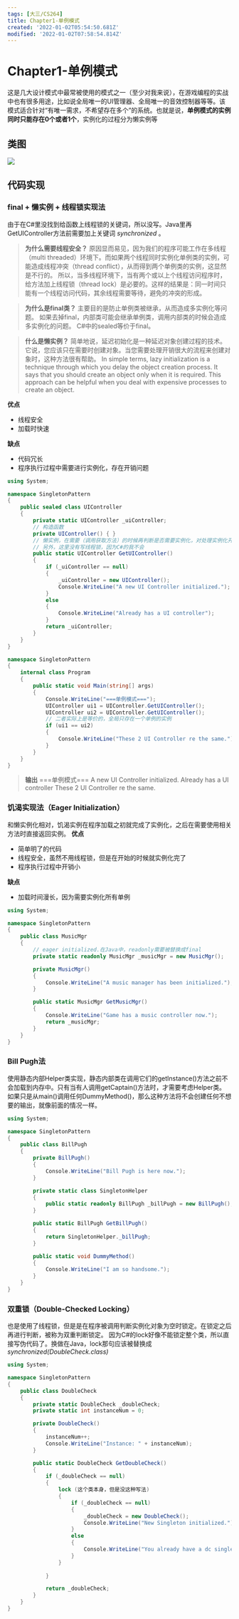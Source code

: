```yaml
---
tags: [大三/CS264]
title: Chapter1-单例模式
created: '2022-01-02T05:54:50.681Z'
modified: '2022-01-02T07:58:54.814Z'
---
```


# Chapter1-单例模式
这是几大设计模式中最常被使用的模式之一（至少对我来说），在游戏编程的实战中也有很多用途，比如说全局唯一的UI管理器、全局唯一的音效控制器等等。该模式适合针对“有唯一需求，不希望存在多个”的系统。也就是说，**单例模式的实例同时只能存在0个或者1个**，实例化的过程分为懒实例等

## 类图
<img src="https://raw.githubusercontent.com/Guiny-Time/PictureBed/main/homework1_1.png"/>

## 代码实现
### final + 懒实例 + 线程锁实现法
由于在C#里没找到给函数上线程锁的关键词，所以没写。Java里再GetUIController方法前需要加上关键词 *synchronized* 。
> **为什么需要线程安全？**
原因显而易见，因为我们的程序可能工作在多线程（multi threaded）环境下。而如果两个线程同时实例化单例类的实例，可能造成线程冲突（thread conflict），从而得到两个单例类的实例，这显然是不行的。
所以，当多线程环境下，当有两个或以上个线程访问程序时，给方法加上线程锁（thread lock）是必要的。这样的结果是：同一时间只能有一个线程访问代码，其余线程需要等待，避免的冲突的形成。

> **为什么是final类？**
主要目的是防止单例类被继承，从而造成多实例化等问题。
如果去掉final，内部类可能会继承单例类，调用内部类的时候会造成多实例化的问题。
C#中的sealed等价于final。

> **什么是懒实例？**
简单地说，延迟初始化是一种延迟对象创建过程的技术。它说，您应该只在需要时创建对象。当您需要处理开销很大的流程来创建对象时，这种方法很有帮助。
In simple terms, lazy initialization is a technique through which you delay the object creation process. It says that you should create an object only when it is required. This approach can be helpful when you deal with expensive processes to create an object.

**优点**
- 线程安全
- 加载时快速

**缺点**
- 代码冗长
- 程序执行过程中需要进行实例化，存在开销问题

```C#
using System;

namespace SingletonPattern
{
    public sealed class UIController
    {
        private static UIController _uiController;
        // 构造函数
        private UIController() { }
        // 懒实例，在需要（调用获取方法）的时候再判断是否需要实例化，对处理实例化开销比较大的环境下很有利
        // 另外，这里没有写线程锁，因为C#的我不会
        public static UIController GetUIController()
        {
            if (_uiController == null)
            {
                _uiController = new UIController();
                Console.WriteLine("A new UI Controller initialized.");
            }
            else
            {
                Console.WriteLine("Already has a UI controller");
            }
            return _uiController;
        }
    }
}
```
```C#
namespace SingletonPattern
{
    internal class Program
    {
        public static void Main(string[] args)
        {
            Console.WriteLine("===单例模式===");
            UIController ui1 = UIController.GetUIController();
            UIController ui2 = UIController.GetUIController();
            // 二者实际上是等价的，全局只存在一个单例的实例
            if (ui1 == ui2)
            {
                Console.WriteLine("These 2 UI Controller re the same.");
            }
        }
    }
}
```
> **输出**
===单例模式===
A new UI Controller initialized.
Already has a UI controller
These 2 UI Controller re the same.

### 饥渴实现法（Eager Initialization）
和懒实例化相对，饥渴实例在程序加载之初就完成了实例化，之后在需要使用相关方法时直接返回实例。
**优点**
- 简单明了的代码
- 线程安全，虽然不用线程锁，但是在开始的时候就实例化完了
- 程序执行过程中开销小

**缺点**
- 加载时间漫长，因为需要实例化所有单例
```C#
using System;

namespace SingletonPattern
{
    public class MusicMgr
    {
        // eager initialized.在Java中，readonly需要被替换成final
        private static readonly MusicMgr _musicMgr = new MusicMgr();

        private MusicMgr()
        {
            Console.WriteLine("A music manager has been initialized.");
        }

        public static MusicMgr GetMusicMgr()
        {
            Console.WriteLine("Game has a music controller now.");
            return _musicMgr;
        }
    }
}
```
### Bill Pugh法
使用静态内部Helper类实现，静态内部类在调用它们的getInstance()方法之前不会加载到内存中。只有当有人调用getCaptain()方法时，才需要考虑Helper类。
如果只是从main()调用任何DummyMethod()，那么这种方法将不会创建任何不想要的输出，就像前面的情况一样。
```C#
using System;

namespace SingletonPattern
{
    public class BillPugh
    {
        private BillPugh()
        {
            Console.WriteLine("Bill Pugh is here now.");
        }

        private static class SingletonHelper
        {
            public static readonly BillPugh _billPugh = new BillPugh();
        }

        public static BillPugh GetBillPugh()
        {
            return SingletonHelper._billPugh;
        }

        public static void DummyMethod()
        {
            Console.WriteLine("I am so handsome.");
        }
    }
}
```

### 双重锁（Double-Checked Locking）
也是使用了线程锁，但是是在程序被调用判断实例化对象为空时锁定。在锁定之后再进行判断，被称为双重判断锁定。
因为C#的lock好像不能锁定整个类，所以直接写伪代码了。换做在Java，lock那句应该被替换成 *synchronized(DoubleCheck.class)* 
```C#
using System;

namespace SingletonPattern
{
    public class DoubleCheck
    {
        private static DoubleCheck _doubleCheck;
        private static int instanceNum = 0;

        private DoubleCheck()
        {
            instanceNum++;
            Console.WriteLine("Instance: " + instanceNum);
        }

        public static DoubleCheck GetDoubleCheck()
        {
            if (_doubleCheck == null)
            {
                lock (这个类本身，但是没这种写法)
                {
                    if (_doubleCheck == null)
                    {
                        _doubleCheck = new DoubleCheck();
                        Console.WriteLine("New Singleton initialized.");
                    }
                    else
                    {
                        Console.WriteLine("You already have a dc singleton");
                    }
                }
                
            }

            return _doubleCheck;
        }
    }
}
```



